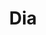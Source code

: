 ---
title: "Dia"
url: /ciudad-autonoma-de-buenos-aires/dia-avenida-general-iriarte/
shop: Supermarkt
---